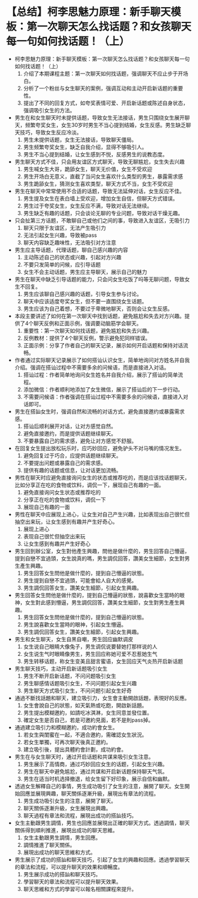 # 【总结】柯李思魅力原理：新手聊天模板：第一次聊天怎么找话题？和女孩聊天每一句如何找话题！（上）

-   柯李思魅力原理：新手聊天模板：第一次聊天怎么找话题？和女孩聊天每一句如何找话题！（上）
    1.  介绍了本期课程主题：第一次聊天如何找话题，强调聊天不应止步于开场白。
    2.  分析了一个粉丝与女生聊天的案例，强调互动和主动开启新话题的重要性。
    3.  提出了不同的回复方式，如夸奖表情可爱、开启新话题或陈述自身状态，强调吸引女生的方法。
-   男生在和女生聊天时未提供话题，导致女生无法接话，男生只围绕女生展开聊天，频繁夸奖女生，女生30岁时男生不当心提到结婚，女生反感。男生缺乏聊天技巧，导致女生反应冷淡。
    1.  男生未提供话题，女生无法接话，导致聊天僵局。
    2.  男生频繁夸奖女生，缺乏自我介绍，显得不够吸引人。
    3.  男生不当心提到结婚，让女生感到不悦，反感男生的说教态度。
-   男生聊天方式不佳，只会用友谊区方式聊天，导致无聊尴尬，女生失去兴趣
    1.  男生喊女生大哥，跪舔女生，聊天无价值，女生不受欢迎
    2.  男生开场白无意义，直截了当问女生喜欢什么类型的男生，暴露需求感
    3.  男生跪舔女生，猜测女生喜欢类型，聊天方式不当，女生不受欢迎
-   男生在聊天中常常使用不合适的话题，导致无法延伸对话，女生反应不佳。
    1.  男生提及女生在表白墙上受欢迎，增加女生自信，但聊天方式错误。
    2.  男生过于夸奖女生，女生反应不满，导致对话无法继续。
    3.  男生缺乏有趣的话题，只会谈论无聊的专业问题，导致对话干燥无趣。
-   只会扯第三方话题，不敢聊自己或他们之间的事，导致进入友谊区，无吸引力
    1.  聊天只限于友谊区，无法产生吸引力
    2.  无法引起女生兴趣，导致被pass
    3.  聊天内容缺乏趣味性，无法吸引对方注意
-   男生应主导话题，代理话题，聊自己感兴趣的内容
    1.  主动陈述自己的状态或兴趣，引起对方兴趣
    2.  不要只发简单的问候，应引导话题
    3.  女生不会主动话题，男生应主导聊天，展示自己的魅力
-   男生在聊天中缺乏引导话题的能力，只会问女生吃饭了吗等无聊问题，导致女生不回复。
    1.  男生应该聊自己感兴趣的话题，引导女生参与讨论。
    2.  聊天中应该适度夸奖女生，但不要一直围绕女生话题。
    3.  男生应该为自己着想，不要过于卑微地聊天，否则会让女生反感。
-   本段主要讲述了如何在第一次聊天中找到话题，避免尴尬和失去对方兴趣。提供了4个聊天反例和正面示例，强调要动脑筋学会聊天。
    1.  重要性：第一次聊天如何找话题，避免尴尬和失去兴趣。
    2.  反例教材：提供了4个聊天反例，警示避免犯同样错误。
    3.  正面示例：分享了作者自己的聊天记录，展示如何开启话题和保持对话流畅。
-   作者通过实际聊天记录展示了如何搭讪认识女生，简单地询问对方姓名并自我介绍。强调在搭讪过程中不需要多余的问候语，而是直接进入对话。
    1.  搭讪过程：作者简单地询问女生姓名并自我介绍，展示了搭讪的简单流程。
    2.  添加微信：作者顺利地添加了女生微信，展示了搭讪后的下一步行动。
    3.  不需要问候语：作者强调在搭讪过程中不需要多余的问候语，直接进入对话即可。
-   男生在搭訕女生时，强调自然和流畅的对话方式，避免直接邀约或暴露需求感。
    1.  搭讪后顺利展开对话，让对方感觉自然。
    2.  避免直接邀约，而是提供话题继续聊天。
    3.  不要暴露自己的需求感，避免让对方感觉不舒服。
-   在回复女生提出放松玩乐时，应巧妙回应，避免驴头不对马嘴的情况发生。
    1.  避免回复过于巧合，应提供话题继续聊天。
    2.  不要提出问题或暴露自己的需求感。
    3.  提供有趣的话题或信息，让对话更加流畅。
-   男性在聊天时应避免直接询问女生的状态或推荐吃的，而是应该找话题聊天，比如分享正在吃的食物或饮料，调侃一下，展现自己有趣的一面。
    1.  避免直接询问女生状态或推荐吃的
    2.  分享正在吃的食物或饮料，调侃一下
    3.  展现自己有趣的一面
-   男性在聊天中应展现上进心，让女生对自己产生兴趣，比如表现出自己很忙但抽空出来玩，让女生感到有趣并产生好奇心。
    1.  展现上进心
    2.  表现自己很忙但抽空出来玩
    3.  让女生感到有趣并产生好奇心
-   男生回到辦公室，女生對他產生興趣，問他是做什麼的，男生回答自己懵逼，提到自戀不宜過頭，女生說真的嗎，男生調侃回答，讚美女生細節，女生對男生產生興趣。
    1.  男生回答女生問他是做什麼的，提到自己懵逼的狀態。
    2.  男生提到自戀不宜過頭，可能會給人自大的感覺。
    3.  男生調侃回答女生，讚美女生細節，引起女生興趣。
-   男生回答女生問他是做什麼的，提到自己懵逼的狀態，說喜歡女生當時的眼神，女生對此感到懵逼，男生調侃回答，讚美女生細節，女生對男生產生興趣。
    1.  男生回答女生問他是做什麼的，提到自己懵逼的狀態。
    2.  男生說喜歡女生當時的眼神，引起女生懵逼。
    3.  男生調侃回答女生，讚美女生細節，引起女生興趣。
-   男生和女生聊天，女生自黑自嘲，男生回应幽默调皮
    1.  女生说自己眼睛大像兔子，男生调侃说要替她打那样说的人
    2.  女生说生气时眼睛像男生，男生回应称她可爱不忍惹她生气
    3.  男生转移话题，称女生变美且甜言蜜语，女生回应天气炎热开启新话题
-   男生聊天技巧，主动开启新话题吸引女生
    1.  男生不断开启新话题，不问问题吸引女生
    2.  男生聊感情话题吸引女生，不问问题引起女生兴趣
    3.  男生聊天方式吸引女生，不问问题引起女生好奇
-   通過不斷找話題和聊天，建立吸引力，女生會主動開啟話題，表現好的反應。
    1.  女生會說自己的狀態，如天氣熱或吃飽，開啟新話題。
    2.  男生提出模糊邀約，如請吃冰淇淋，女生同意並發位置。
    3.  確定女生是否自己，若是可邀約見面，若不是則pass掉。
-   通過建立吸引力和模糊邀約，成功約會女生。
    1.  若女生與閨蜜在一起，不適合邀約，需確認女生狀況。
    2.  若女生單獨，可再次聊天後真正邀約。
    3.  建立吸引後，提出具體約會計劃，成功約會。
-   男生在与女生聊天时，通过开启话题和共谋来吸引女生注意。
    1.  男生展示了高情商，通过巧妙回应女生的话题，引起女生兴趣。
    2.  男生在聊天中避免尴尬，通过共谋和开启新话题保持聊天气氛。
    3.  男生在适当时机选择撤退，给女生留下好印象，展示自信和幽默。
-   透過女生解釋自己的事情，男生成功吸引了女生的注意，展開了聊天。女生開始回應並展現興趣，聊天關係逐漸升級，展現出有章法的流程。
    1.  男生成功吸引女生的注意，展開了聊天。
    2.  聊天關係逐漸升級，女生展現出興趣。
    3.  聊天過程有章法和流程，展現出成功的搭訕技巧。
-   女生主動跟男生調情，男生也回應並展現出正確的聊天方式。透過調情，聊天關係得到順利推進，展現出成功的聊天思維。
    1.  女生主動跟男生調情，男生回應。
    2.  調情推進了聊天關係。
    3.  展現出成功的聊天思維和方式。
-   男生展示了成功的搭訕和聊天技巧，引起了女生的興趣和回應。透過學習聊天的章法和流程，可以提升聊天的效果和順暢度。
    1.  男生展示成功的搭訕和聊天技巧。
    2.  學習聊天的章法和流程可以提升聊天效果。
    3.  聊天思維和方式的學習可以報名相關課程來提升。